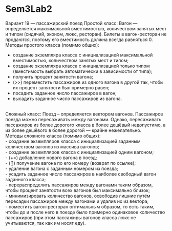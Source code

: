 # Sem3Lab2

Вариант 19 — пассажирский поезд
Простой класс: Вагон — определяется максимальной вместимостью, количеством занятых
мест и типом (сидячий, эконом, люкс, ресторан). Билеты в вагон-ресторан не продаются,
поэтому его вместимость должна всегда равняться 0.
<br/>
Методы простого класса (помимо общих):
- создание экземпляра класса с инициализацией максимальной вместимостью,
количеством занятых мест и типом;
- создание экземпляра класса с инициализацией только типом (вместимость выбрать
автоматически в зависимости от типа);
- получить процент занятости вагона;
- (>>) переместить пассажиров из одного вагона в другой так, чтобы их процент
занятости был примерно равен;
- посадить заданное число пассажиров в вагон;
- высадить заданное число пассажиров из вагона.
<br/>
Сложный класс: Поезд – определяется вектором вагонов. Пассажиров поезда можно
пересаживать между вагонами. Однако, пересаживать пассажиров из более дорогого
класса в более дешёвый недопустимо, а из более дешёвого в более дорогой — крайне
нежелательно.
<br/>
Методы сложного класса (помимо общих):
<br/>
- создание экземпляров класса с инициализацией заданным количеством вагонов из
массива вагонов;<br/>
- создание экземпляров класса с инициализацией одним вагоном;<br/>
- (+=) добавление нового вагона в поезд;<br/>
- ([]) получение вагона по его номеру (возврат по ссылке);<br/>
- удаление вагона с заданным номером из поезда;<br/>
- усадить заданное число пассажиров в наиболее свободный вагон заданного класса;<br/>
- перераспределить пассажиров между вагонами таким образом, чтобы процент
занятости всех вагонов был максимально близок;<br/>
- минимизировать количество вагонов, освободив лишние путём пересадки
пассажиров между вагонами и удалив их из вектора;<br/>
- поместить вагон-ресторан оптимальным образом, то есть таким, чтобы до и после
него в поезде было примерно одинаковое количество пассажиров (при этом
пассажиры вагонов класса люкс не учитываются, так как им носят еду).
